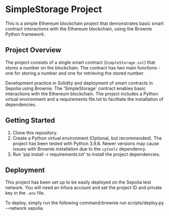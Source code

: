 # SimpleStorage Project

This is a simple Ethereum blockchain project that demonstrates basic smart contract interactions with the Ethereum blockchain, using the Brownie Python framework. 

## Project Overview

The project consists of a single smart contract (`SimpleStorage.sol`) that stores a number on the blockchain. The contract has two main functions - one for storing a number and one for retrieving 
the stored number. 

Development practice in Solidity and deployment of smart contracts in Sepolia using Brownie. The 'SimpleStorage' contract enables basic interactions with the Ethereum blockchain. The project 
includes a Python virtual environment and a requirements file.txt to facilitate the installation of dependencies.

## Getting Started

1. Clone this repository.
2. Create a Python virtual environment (Optional, but recommended). The project has been tested with Python 3.9.6. Newer versions may cause issues with Brownie installation 
due to the `cytoolz` dependency.
3. Run 'pip install -r requirements.txt' to install the project dependencies.

## Deployment

This project has been set up to be easily deployed on the Sepolia test network. You will need an Infura account and set the project ID and private key in the `.env` file.

To deploy, simply run the following command:brownie run scripts/deploy.py --network sepolia






